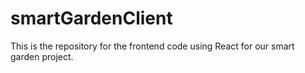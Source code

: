 # smartGardenClient
This is the repository for the frontend code using React for our smart garden project.
